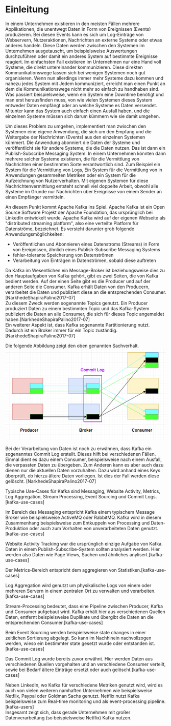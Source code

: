 # Einleitung

In einem Unternehmen existieren in den meisten Fällen mehrere Applikationen, die unentwegt Daten in Form von Ereignissen (Events) produzieren. Bei diesen Events kann es sich um Log-Einträge von Webservern, Nutzeraktionen, Nachrichten an externe Systeme oder etwas anderes handeln. Diese Daten werden zwischen den Systemen im Unternehmen ausgetauscht, um beispielsweise Auswertungen durchzuführen oder damit ein anderes System auf bestimmte Ereignisse reagiert. Im einfachsten Fall existieren im Unternehmen nur eine Hand voll Systeme, die direkt untereinander kommunizieren. Diese direkten Kommunikationswege lassen sich bei wenigen Systemen noch gut organisieren. Wenn nun allerdings immer mehr Systeme dazu kommen und nahezu jedes System mit Jedem kommuniziert, erreicht man einen Punkt an dem die Kommunikationswege nicht mehr so einfach zu handhaben sind. Was passiert beispielsweise, wenn ein System eine Downtime benötigt und man erst herausfinden muss, von wie vielen Systemen dieses System entweder Daten empfängt oder an welche Systeme es Daten versendet. Mitunter kann das System auch einfach einen Ausfall haben, und die einzelnen Systeme müssen sich darum kümmern wie sie damit umgehen.

Um dieses Problem zu umgehen, implementiert man zwischen den Systemen eine eigene Anwendung, die sich um den Empfang und die Weitergabe der Nachrichten (Events) aus den einzelnen Systemen kümmert. Die Anwendung abonniert die Daten der Systeme und veröffentlicht sie für andere Systeme, die die Daten nutzen. Das ist dann ein Publish-Subscribe Messaging System. In einem Unternehmen könnten dann mehrere solcher Systeme existieren, die für die Vermittlung von Nachrichten einer bestimmten Sorte verantwortlich sind. Zum Beispiel ein System für die Vermittlung von Logs, Ein System für die Vermittlung von in Anwendungen gesammelten Metriken oder ein System für die Aufzeichnung von Nutzerverhalten. Mit eigenen Systemen für diese Nachrichtenvermittlung entsteht schnell viel doppelte Arbeit, obwohl alle Systeme im Grunde nur Nachrichten über Ereignisse von einem Sender an einen Empfänger vermitteln.

An diesem Punkt kommt Apache Kafka ins Spiel. Apache Kafka ist ein Open Source Software Projekt der Apache Foundation, das ursprünglich bei LinkedIn entwickelt wurde. Apache Kafka wird auf der eigenen Webseite als "distributed streaming platform", also eine verteilte Platform für Datenströme, bezeichnet. Es versteht darunter grob folgende Anwendungsmöglichkeiten:

* Veröffentlichen und Abonnieren eines Datenstroms (Streams) in Form von Ereignissen, ähnlich eines Publish-Subscribe Messaging Systems
* fehler-tolerante Speicherung von Datenströmen
* Verarbeitung von Einträgen in Datenströmen, sobald diese auftreten

Da Kafka im Wesentlichen ein Message-Broker ist beziehungsweise dies zu den Hauptaufgaben von Kafka gehört, gibt es zwei Seiten, die von Kafka bedient werden. Auf der einen Seite gibt es die Producer und auf der anderen Seite die Consumer. Kafka erhält Daten von den Producern, verarbeitet die Daten und publiziert diese an die entsprechenden Consumer.[NarkhedeShapiraPalino2017-07]  
Zu diesem Zweck werden sogenannte Topics genutzt. Ein Producer produziert Daten zu einem bestimmten Topic und das Kafka-System publiziert die Daten an alle Consumer, die sich für dieses Topic angemeldet haben.[NarkhedeShapiraPalino2017-07]  
Ein weiterer Aspekt ist, dass Kafka sogenannte Partitionierung nutzt. Dadurch ist ein Broker immer für ein Topic zuständig.[NarkhedeShapiraPalino2017-07]

Die folgende Abbildung zeigt den oben genannten Sachverhalt.
![Kafka Überblick](./images/kafka_ueberblick.png)

Bei der Verarbeitung von Daten ist noch zu erwähnen, dass Kafka ein sogenanntes Commit Log erstellt. Dieses hilft bei verschiedenen Fällen. Einmal dient es dazu einem Consumer, beispielsweise nach einem Ausfall, die verpassten Daten zu übergeben. Zum Anderen kann es aber auch dazu dienen nur die aktuellen Daten vorzuhalten. Dazu wird anhand eines Keys überprüft, ob hierzu ältere Daten vorliegen. Ist dies der Fall werden diese gelöscht. [NarkhedeShapiraPalino2017-07]  

Typische Use-Cases für Kafka sind Messaging, Website Activity, Metrics, Log Aggregation, Stream Processing, Event Sourcing und Commit Logs.[kafka-use-cases]  

Im Bereich des Messaging entspricht Kafka einem typischem Message Broker wie beispielsweise ActiveMQ oder RabbitMQ. Kafka wird in diesem Zusammenhang beispielsweise zum Entkuppeln von Processing und Daten-Produktion oder auch zum Vorhalten von unverarbeiteten Daten genutzt.[kafka-use-cases]  

Website Activity Tracking war die ursprünglich einzige Aufgabe von Kafka. Daten in einem Publish-Subscribe-System sollten analysiert werden. Hier werden also Daten wie Page Views, Suchen und ähnliches anylisert.[kafka-use-cases]  

Der Metrics-Bereich entspricht dem aggregieren von Statistiken.[kafka-use-cases]  

Log Aggregation wird genutzt um physikalische Logs von einem oder mehreren Servern in einem zentralen Ort zu verwalten und verarbeiten.[kafka-use-cases]  

Stream-Processing bedeutet, dass eine Pipeline zwischen Producer, Kafka und Consumer aufgebaut wird. Kafka erhält hier aus verschiedenen Quellen Daten, entfernt beispielsweise Duplikate und übergibt die Daten an die entsprechenden Consumer.[kafka-use-cases]  

Beim Event Sourcing werden beispielsweise state changes in einer zeitlichen Sortierung abgelegt. So kann im Nachhinein nachvollzogen werden, wieso ein bestimmter state gesetzt wurde oder entstanden ist.[kafka-use-cases]  

Das Commit Log wurde bereits zuvor erwähnt. Hier werden Daten aus verschiedenen Quellen vorgehalten und an verschiedene Consumer verteilt, sowie bei Bedarf ältere Einträge ersetzt oder auch gelöscht.[kafka-use-cases]  

Neben LinkedIn, wo Kafka für verschiedene Metriken genutzt wird, wird es auch von vielen weiteren namhaften Unternehmen wie beispielsweise Netflix, Paypal oder Goldman Sachs genutzt. Netflix nutzt Kafka beispielsweise zum Real-time monitoring und als event-processing pipeline.[kafka-users]  
Insgesamt zeigt sich, dass gerade Unternehmen mit großer Datenverarbeitung (so beispielsweise Netflix) Kafka nutzen.
